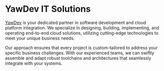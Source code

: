 # YawDev IT Solutions

[YawDev](https://yawdev.org/) is your dedicated partner in software development and cloud platform integration. We specialize in designing, building, implementing, and operating end-to-end cloud solutions, utilizing cutting-edge technologies to meet your unique business needs.

Our approach ensures that every project is custom-tailored to address your specific business challenges. With our experienced teams, we can swiftly assemble and adapt robust toolchains and architectures that seamlessly integrate with your systems.
